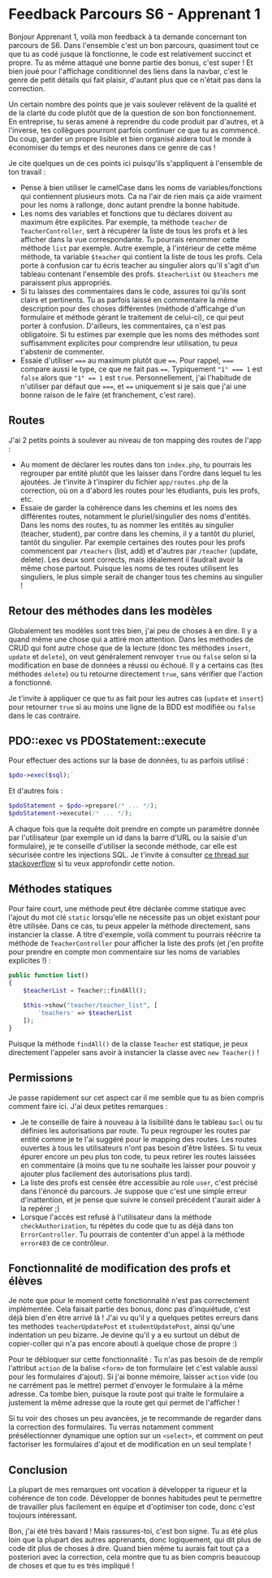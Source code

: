 # Feedback Parcours S6 - Apprenant 1

Bonjour Apprenant 1, voilà mon feedback à ta demande concernant ton parcours de S6.
Dans l'ensemble c'est un bon parcours, quasiment tout ce que tu as codé jusque là fonctionne, le code est relativement succinct et propre. Tu as même attaqué une bonne partie des bonus, c'est super ! Et bien joué pour l'affichage conditionnel des liens dans la navbar, c'est le genre de petit détails qui fait plaisir, d'autant plus que ce n'était pas dans la correction.

Un certain nombre des points que je vais soulever relèvent de la qualité et de la clarté du code plutôt que de la question de son bon fonctionnement. En entreprise, tu seras amené à reprendre du code produit par d'autres, et à l'inverse, tes collègues pourront parfois continuer ce que tu as commencé. Du coup, garder un propre lisible et bien organisé aidera tout le monde à économiser du temps et des neurones dans ce genre de cas !

Je cite quelques un de ces points ici puisqu'ils s'appliquent à l'ensemble de ton travail :

- Pense à bien utiliser le camelCase dans les noms de variables/fonctions qui contiennent plusieurs mots. Ca na l'air de rien mais ça aide vraiment pour les noms à rallonge, donc autant prendre la bonne habitude.
- Les noms des variables et fonctions que tu déclares doivent au maximum être explicites. Par exemple, ta méthode `teacher` de `TeacherController`, sert à récupérer la liste de tous les profs et à les afficher dans la vue correspondante. Tu pourrais renommer cette méthode `list` par exemple.
Autre exemple, à l'intérieur de cette même méthode, ta variable `$teacher` qui contient la liste de tous les profs. Cela porte à confusion car tu écris teacher au singulier alors qu'il s'agit d'un tableau contenant l'ensemble des profs. `$teacherList` ou `$teachers` me paraissent plus appropriés.
- Si tu laisses des commentaires dans le code, assures toi qu'ils sont clairs et pertinents. Tu as parfois laissé en commentaire la même description pour des choses différentes (méthode d'afficahge d'un formulaire et méthode gérant le traitement de celui-ci), ce qui peut porter à confusion. D'ailleurs, les commentaires, ça n'est pas obligatoire. Si tu estimes par exemple que les noms des méthodes sont suffisamment explicites pour comprendre leur utilisation, tu peux t'abstenir de commenter.
- Essaie d'utiliser `===` au maximum plutôt que `==`. Pour rappel, `===` compare aussi le type, ce que ne fait pas `==`. Typiquement `"1" === 1` est `false` alors que `"1" == 1` est `true`. Personnellement, j'ai l'habitude de n'utiliser par défaut que `===`, et `==` uniquement si je sais que j'ai une bonne raison de le faire (et franchement, c'est rare).

## Routes

J'ai 2 petits points à soulever au niveau de ton mapping des routes de l'app :

- Au moment de déclarer les routes dans ton `index.php`, tu pourrais les regrouper par entité plutôt que les laisser dans l'ordre dans lequel tu les ajoutées. Je t'invite à t'inspirer du fichier `app/routes.php` de la correction, où on a d'abord les routes pour les étudiants, puis les profs, etc.
- Essaie de garder la cohérence dans les chemins et les noms des différentes routes, notamment le pluriel/singulier des noms d'entités. Dans les noms des routes, tu as nommer les entités au singulier (teacher, student), par contre dans les chemins, il y a tantôt du pluriel, tantôt du singulier. Par exemple certaines des routes pour les profs commencent par `/teachers` (list, add) et d'autres par `/teacher` (update, delete). Les deux sont corrects, mais idéalement il faudrait avoir la même chose partout. Puisque les noms de tes routes utilisent les singuliers, le plus simple serait de changer tous tes chemins au singulier !

## Retour des méthodes dans les modèles

Globalement tes modèles sont très bien, j'ai peu de choses à en dire. Il y a quand même une chose qui a attiré mon attention. Dans les méthodes de CRUD qui font autre chose que de la lecture (donc tes méthodes `insert`, `update` et `delete`), on veut généralement renvoyer `true` ou `false` selon si la modification en base de données a réussi ou échoué. Il y a certains cas (tes méthodes `delete`) ou tu retourne directement `true`, sans vérifier que l'action a fonctionné. 

Je t'invite à appliquer ce que tu as fait pour les autres cas (`update` et `insert`) pour retourner `true` si au moins une ligne de la BDD est modifiée ou `false` dans le cas contraire.

## PDO::exec vs PDOStatement::execute

Pour effectuer des actions sur la base de données, tu as parfois utilisé :

```php
$pdo->exec($sql);`
```

Et d'autres fois :

```php
$pdoStatement = $pdo->prepare(/* ... */);
$pdoStatement->execute(/* ... */);
```

A chaque fois que la requête doit prendre en compte un paramètre donnée par l'utilisateur (par exemple un id dans la barre d'URL ou la saisie d'un formulaire), je te conseille d'utiliser la seconde méthode, car elle est sécurisée contre les injections SQL.
Je t'invite à consulter [ce thread sur stackoverflow](https://stackoverflow.com/a/29719505) si tu veux approfondir cette notion.

## Méthodes statiques

Pour faire court, une méthode peut être déclarée comme statique avec l'ajout du mot clé `static` lorsqu'elle ne nécessite pas un objet existant pour être utilisée. Dans ce cas, tu peux appeler la méthode directement, sans instancier la classe.
A titre d'exemple, voilà comment tu pourrais réécrire ta méthode de `TeacherController` pour afficher la liste des profs (et j'en profite pour prendre en compte mon commentaire sur les noms de variables explicites !) :

```php
public function list()
{
    $teacherList = Teacher::findAll();
    
    $this->show("teacher/teacher_list", [
        'teachers' => $teacherList
    ]);
}
```

Puisque la méthode `findAll()` de la classe `Teacher` est statique, je peux directement l'appeler sans avoir à instancier la classe avec `new Teacher()` !

## Permissions

Je passe rapidement sur cet aspect car il me semble que tu as bien compris comment faire ici. J'ai deux petites remarques :

- Je te conseille de faire à nouveau à la lisibilité dans le tableau `$acl` ou tu définies les autorisations par route. Tu peux regrouper les routes par entité comme je te l'ai suggéré pour le mapping des routes. Les routes ouvertes à tous les utilisateurs n'ont pas besoin d'être listées. Si tu veux épurer encore un peu plus ton code, tu peux retirer les routes laissées en commentaire (à moins que tu ne souhaite les laisser pour pouvoir y ajouter plus facilement des autorisations plus tard).
- La liste des profs est censée être accessible au role `user`, c'est précisé dans l'énoncé du parcours. Je suppose que c'est une simple erreur d'inattention, et je pense que suivre le conseil précédent t'aurait aider à la repérer ;)
- Lorsque l'accès est refusé à l'utilisateur dans la méthode `checkAuthorization`, tu répètes du code que tu as déjà dans ton `ErrorController`. Tu pourrais de contenter d'un appel à la méthode `error403` de ce contrôleur.

## Fonctionnalité de modification des profs et élèves

Je note que pour le moment cette fonctionnalité n'est pas correctement implémentée. Cela faisait partie des bonus, donc pas d'inquiétude, c'est déjà bien d'en être arrivé là !
J'ai vu qu'il y a quelques petites erreurs dans tes methodes `teacherUpdatePost` et `studentUpdatePost`, ainsi qu'une indentation un peu bizarre. Je devine qu'il y a eu surtout un début de copier-coller qui n'a pas encore abouti à quelque chose de propre :)

Pour te débloquer sur cette fonctionnalité :
Tu n'as pas besoin de de remplir l'attribut `action` de la balise `<form>` de ton formulaire (et c'est valable aussi pour les formulaires d'ajout). Si j'ai bonne mémoire, laisser `action` vide (ou ne carrément pas le mettre) permet d'envoyer le formulaire à la même adresse. Ca tombe bien, puisque la route post qui traite le formulaire a justement la même adresse que la route get qui permet de l'afficher !

Si tu voir des choses un peu avancées, je te recommande de regarder dans la correction des formulaires. Tu verras notamment comment présélectionner dynamique une option sur un `<select>`, et comment on peut factoriser les formulaires d'ajout et de modification en un seul template !

## Conclusion

La plupart de mes remarques ont vocation à développer ta rigueur et la cohérence de ton code. Développer de bonnes habitudes peut te permettre de travailler plus facilement en équipe et d'optimiser ton code, donc c'est toujours intéressant.

Bon, j'ai été très bavard ! Mais rassures-toi, c'est bon signe. Tu as été plus loin que la plupart des autres apprenants, donc logiquement, qui dit plus de code dit plus de choses à dire. Quand bien même tu aurais fait tout ça a posteriori avec la correction, cela montre que tu as bien compris beaucoup de choses et que tu es très impliqué !
